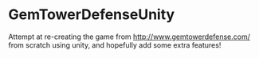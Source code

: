 # GemTowerDefenseUnity
Attempt at re-creating the game from http://www.gemtowerdefense.com/ from scratch using unity, and hopefully add some extra features!
